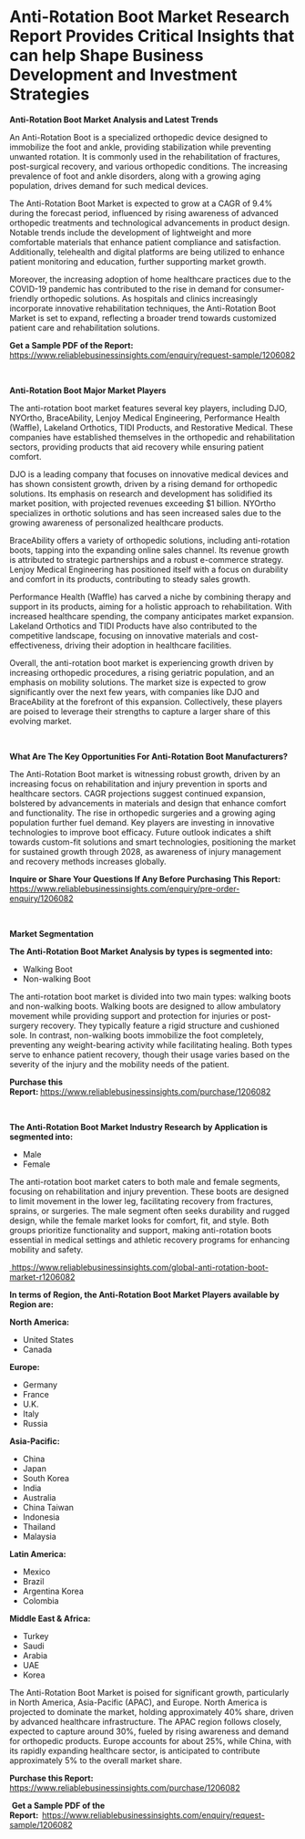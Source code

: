 <p><h1>Anti-Rotation Boot Market Research Report Provides Critical Insights that can help Shape Business Development and Investment Strategies</h1></p><p><strong>Anti-Rotation Boot Market Analysis and Latest Trends</strong></p>
<p><p>An Anti-Rotation Boot is a specialized orthopedic device designed to immobilize the foot and ankle, providing stabilization while preventing unwanted rotation. It is commonly used in the rehabilitation of fractures, post-surgical recovery, and various orthopedic conditions. The increasing prevalence of foot and ankle disorders, along with a growing aging population, drives demand for such medical devices.</p><p>The Anti-Rotation Boot Market is expected to grow at a CAGR of 9.4% during the forecast period, influenced by rising awareness of advanced orthopedic treatments and technological advancements in product design. Notable trends include the development of lightweight and more comfortable materials that enhance patient compliance and satisfaction. Additionally, telehealth and digital platforms are being utilized to enhance patient monitoring and education, further supporting market growth.</p><p>Moreover, the increasing adoption of home healthcare practices due to the COVID-19 pandemic has contributed to the rise in demand for consumer-friendly orthopedic solutions. As hospitals and clinics increasingly incorporate innovative rehabilitation techniques, the Anti-Rotation Boot Market is set to expand, reflecting a broader trend towards customized patient care and rehabilitation solutions.</p></p>
<p><strong>Get a Sample PDF of the Report:&nbsp;</strong> <a href="https://www.reliablebusinessinsights.com/enquiry/request-sample/1206082?utm_campaign=2721&utm_medium=2&utm_source=Github&utm_content=ia&utm_term=14042025&utm_id=anti-rotation-boot">https://www.reliablebusinessinsights.com/enquiry/request-sample/1206082</a></p>
<p>&nbsp;</p>
<p><strong>Anti-Rotation Boot Major Market Players</strong></p>
<p><p>The anti-rotation boot market features several key players, including DJO, NYOrtho, BraceAbility, Lenjoy Medical Engineering, Performance Health (Waffle), Lakeland Orthotics, TIDI Products, and Restorative Medical. These companies have established themselves in the orthopedic and rehabilitation sectors, providing products that aid recovery while ensuring patient comfort.</p><p>DJO is a leading company that focuses on innovative medical devices and has shown consistent growth, driven by a rising demand for orthopedic solutions. Its emphasis on research and development has solidified its market position, with projected revenues exceeding $1 billion. NYOrtho specializes in orthotic solutions and has seen increased sales due to the growing awareness of personalized healthcare products. </p><p>BraceAbility offers a variety of orthopedic solutions, including anti-rotation boots, tapping into the expanding online sales channel. Its revenue growth is attributed to strategic partnerships and a robust e-commerce strategy. Lenjoy Medical Engineering has positioned itself with a focus on durability and comfort in its products, contributing to steady sales growth.</p><p>Performance Health (Waffle) has carved a niche by combining therapy and support in its products, aiming for a holistic approach to rehabilitation. With increased healthcare spending, the company anticipates market expansion. Lakeland Orthotics and TIDI Products have also contributed to the competitive landscape, focusing on innovative materials and cost-effectiveness, driving their adoption in healthcare facilities.</p><p>Overall, the anti-rotation boot market is experiencing growth driven by increasing orthopedic procedures, a rising geriatric population, and an emphasis on mobility solutions. The market size is expected to grow significantly over the next few years, with companies like DJO and BraceAbility at the forefront of this expansion. Collectively, these players are poised to leverage their strengths to capture a larger share of this evolving market.</p></p>
<p>&nbsp;</p>
<p><strong>What Are The Key Opportunities For Anti-Rotation Boot Manufacturers?</strong></p>
<p><p>The Anti-Rotation Boot market is witnessing robust growth, driven by an increasing focus on rehabilitation and injury prevention in sports and healthcare sectors. CAGR projections suggest continued expansion, bolstered by advancements in materials and design that enhance comfort and functionality. The rise in orthopedic surgeries and a growing aging population further fuel demand. Key players are investing in innovative technologies to improve boot efficacy. Future outlook indicates a shift towards custom-fit solutions and smart technologies, positioning the market for sustained growth through 2028, as awareness of injury management and recovery methods increases globally.</p></p>
<p><strong>Inquire or Share Your Questions If Any Before Purchasing This Report:</strong> <a href="https://www.reliablebusinessinsights.com/enquiry/pre-order-enquiry/1206082?utm_campaign=2721&utm_medium=2&utm_source=Github&utm_content=ia&utm_term=14042025&utm_id=anti-rotation-boot">https://www.reliablebusinessinsights.com/enquiry/pre-order-enquiry/1206082</a></p>
<p>&nbsp;</p>
<p><strong>Market Segmentation</strong></p>
<p><strong>The Anti-Rotation Boot Market Analysis by types is segmented into:</strong></p>
<p><ul><li>Walking Boot</li><li>Non-walking Boot</li></ul></p>
<p><p>The anti-rotation boot market is divided into two main types: walking boots and non-walking boots. Walking boots are designed to allow ambulatory movement while providing support and protection for injuries or post-surgery recovery. They typically feature a rigid structure and cushioned sole. In contrast, non-walking boots immobilize the foot completely, preventing any weight-bearing activity while facilitating healing. Both types serve to enhance patient recovery, though their usage varies based on the severity of the injury and the mobility needs of the patient.</p></p>
<p><strong>Purchase this Report:&nbsp;</strong><a href="https://www.reliablebusinessinsights.com/purchase/1206082?utm_campaign=2721&utm_medium=2&utm_source=Github&utm_content=ia&utm_term=14042025&utm_id=anti-rotation-boot">https://www.reliablebusinessinsights.com/purchase/1206082</a></p>
<p>&nbsp;</p>
<p><strong>The Anti-Rotation Boot Market Industry Research by Application is segmented into:</strong></p>
<p><ul><li>Male</li><li>Female</li></ul></p>
<p><p>The anti-rotation boot market caters to both male and female segments, focusing on rehabilitation and injury prevention. These boots are designed to limit movement in the lower leg, facilitating recovery from fractures, sprains, or surgeries. The male segment often seeks durability and rugged design, while the female market looks for comfort, fit, and style. Both groups prioritize functionality and support, making anti-rotation boots essential in medical settings and athletic recovery programs for enhancing mobility and safety.</p></p>
<p><a href="https://www.reliablebusinessinsights.com/global-anti-rotation-boot-market-r1206082?utm_campaign=2721&utm_medium=2&utm_source=Github&utm_content=ia&utm_term=14042025&utm_id=anti-rotation-boot">&nbsp;https://www.reliablebusinessinsights.com/global-anti-rotation-boot-market-r1206082</a></p>
<p><strong>In terms of Region, the Anti-Rotation Boot Market Players available by Region are:</strong></p>
<p>
    <p> <strong> North America: </strong>
        <ul>
            <li>United States</li>
            <li>Canada</li>
        </ul>
        </p> 
    <p> <strong> Europe: </strong>
        <ul>
            <li>Germany</li>
            <li>France</li>
            <li>U.K.</li>
            <li>Italy</li>
            <li>Russia</li>
        </ul>
        </p> 
    <p> <strong> Asia-Pacific: </strong>
        <ul>
            <li>China</li>
            <li>Japan</li>
            <li>South Korea</li>
            <li>India</li>
            <li>Australia</li>
            <li>China Taiwan</li>
            <li>Indonesia</li>
            <li>Thailand</li>
            <li>Malaysia</li>
        </ul>
        </p> 
    <p> <strong> Latin America: </strong>
        <ul>
            <li>Mexico</li>
            <li>Brazil</li>
            <li>Argentina Korea</li>
            <li>Colombia</li>
        </ul>
        </p> 
    <p> <strong> Middle East & Africa: </strong>
        <ul>
            <li>Turkey</li>
            <li>Saudi</li>
            <li>Arabia</li>
            <li>UAE</li>
            <li>Korea</li>
        </ul>
    </p>
    </p>
<p><p>The Anti-Rotation Boot Market is poised for significant growth, particularly in North America, Asia-Pacific (APAC), and Europe. North America is projected to dominate the market, holding approximately 40% share, driven by advanced healthcare infrastructure. The APAC region follows closely, expected to capture around 30%, fueled by rising awareness and demand for orthopedic products. Europe accounts for about 25%, while China, with its rapidly expanding healthcare sector, is anticipated to contribute approximately 5% to the overall market share.</p></p>
<p><strong>Purchase this Report: </strong><a href="https://www.reliablebusinessinsights.com/purchase/1206082?utm_campaign=2721&utm_medium=2&utm_source=Github&utm_content=ia&utm_term=14042025&utm_id=anti-rotation-boot">https://www.reliablebusinessinsights.com/purchase/1206082</a></p>
<p>&nbsp;<strong>Get a Sample PDF of the Report:&nbsp;&nbsp;</strong><a href="https://www.reliablebusinessinsights.com/enquiry/request-sample/1206082?utm_campaign=2721&utm_medium=2&utm_source=Github&utm_content=ia&utm_term=14042025&utm_id=anti-rotation-boot">https://www.reliablebusinessinsights.com/enquiry/request-sample/1206082</a></p>
<p><strong></strong></p>
<p><p></p><p></p><p></p></p>